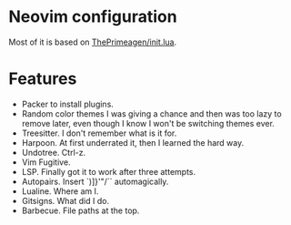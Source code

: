 # Neovim configuration

Most of it is based on [ThePrimeagen/init.lua](https://github.com/ThePrimeagen/init.lua).

# Features
- Packer to install plugins.
- Random color themes I was giving a chance and then was too lazy to remove later, even though I know I won't be switching themes ever.
- Treesitter. I don't remember what is it for.
- Harpoon. At first underrated it, then I learned the hard way.
- Undotree. Ctrl-z.
- Vim Fugitive.
- LSP. Finally got it to work after three attempts.
- Autopairs. Insert `)]}'"/`` automagically.
- Lualine. Where am I.
- Gitsigns. What did I do.
- Barbecue. File paths at the top.

